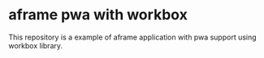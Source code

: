 # aframe pwa with workbox
This repository is a example of aframe application with pwa support 
using workbox library.
